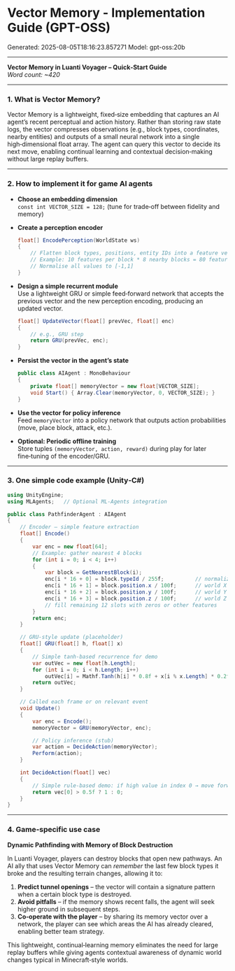 # Vector Memory - Implementation Guide (GPT-OSS)

Generated: 2025-08-05T18:16:23.857271
Model: gpt-oss:20b

---

**Vector Memory in Luanti Voyager – Quick‑Start Guide**  
*Word count: ~420*

---

### 1. What is Vector Memory?  
Vector Memory is a lightweight, fixed‑size embedding that captures an AI agent’s recent perceptual and action history. Rather than storing raw state logs, the vector compresses observations (e.g., block types, coordinates, nearby entities) and outputs of a small neural network into a single high‑dimensional float array. The agent can query this vector to decide its next move, enabling continual learning and contextual decision‑making without large replay buffers.

---

### 2. How to implement it for game AI agents

- **Choose an embedding dimension**  
  `const int VECTOR_SIZE = 128;`  (tune for trade‑off between fidelity and memory)

- **Create a perception encoder**  
  ```csharp
  float[] EncodePerception(WorldState ws)
  {
      // Flatten block types, positions, entity IDs into a feature vector
      // Example: 10 features per block * 8 nearby blocks = 80 features
      // Normalise all values to [-1,1]
  }
  ```

- **Design a simple recurrent module**  
  Use a lightweight GRU or simple feed‑forward network that accepts the previous vector and the new perception encoding, producing an updated vector.  
  ```csharp
  float[] UpdateVector(float[] prevVec, float[] enc)
  {
      // e.g., GRU step
      return GRU(prevVec, enc);
  }
  ```

- **Persist the vector in the agent’s state**  
  ```csharp
  public class AIAgent : MonoBehaviour
  {
      private float[] memoryVector = new float[VECTOR_SIZE];
      void Start() { Array.Clear(memoryVector, 0, VECTOR_SIZE); }
  }
  ```

- **Use the vector for policy inference**  
  Feed `memoryVector` into a policy network that outputs action probabilities (move, place block, attack, etc.).

- **Optional: Periodic offline training**  
  Store tuples `(memoryVector, action, reward)` during play for later fine‑tuning of the encoder/GRU.

---

### 3. One simple code example (Unity‑C#)

```csharp
using UnityEngine;
using MLAgents;   // Optional ML‑Agents integration

public class PathfinderAgent : AIAgent
{
    // Encoder – simple feature extraction
    float[] Encode()
    {
        var enc = new float[64];
        // Example: gather nearest 4 blocks
        for (int i = 0; i < 4; i++)
        {
            var block = GetNearestBlock(i);
            enc[i * 16 + 0] = block.typeId / 255f;          // normalized block type
            enc[i * 16 + 1] = block.position.x / 100f;      // world X
            enc[i * 16 + 2] = block.position.y / 100f;      // world Y
            enc[i * 16 + 3] = block.position.z / 100f;      // world Z
            // fill remaining 12 slots with zeros or other features
        }
        return enc;
    }

    // GRU‑style update (placeholder)
    float[] GRU(float[] h, float[] x)
    {
        // Simple tanh‑based recurrence for demo
        var outVec = new float[h.Length];
        for (int i = 0; i < h.Length; i++)
            outVec[i] = Mathf.Tanh(h[i] * 0.8f + x[i % x.Length] * 0.2f);
        return outVec;
    }

    // Called each frame or on relevant event
    void Update()
    {
        var enc = Encode();
        memoryVector = GRU(memoryVector, enc);

        // Policy inference (stub)
        var action = DecideAction(memoryVector);
        Perform(action);
    }

    int DecideAction(float[] vec)
    {
        // Simple rule‑based demo: if high value in index 0 → move forward
        return vec[0] > 0.5f ? 1 : 0;
    }
}
```

---

### 4. Game‑specific use case

**Dynamic Pathfinding with Memory of Block Destruction**

In Luanti Voyager, players can destroy blocks that open new pathways. An AI ally that uses Vector Memory can *remember* the last few block types it broke and the resulting terrain changes, allowing it to:
1. **Predict tunnel openings** – the vector will contain a signature pattern when a certain block type is destroyed.
2. **Avoid pitfalls** – if the memory shows recent falls, the agent will seek higher ground in subsequent steps.
3. **Co‑operate with the player** – by sharing its memory vector over a network, the player can see which areas the AI has already cleared, enabling better team strategy.

This lightweight, continual‑learning memory eliminates the need for large replay buffers while giving agents contextual awareness of dynamic world changes typical in Minecraft‑style worlds.